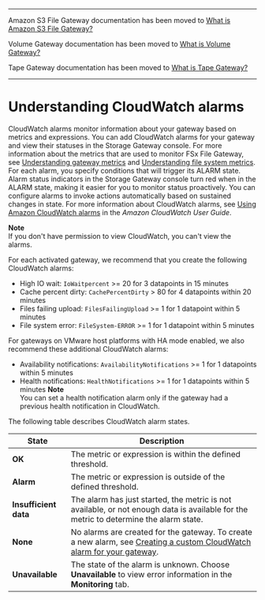 --------

Amazon S3 File Gateway documentation has been moved to [What is Amazon S3 File Gateway?](https://docs.aws.amazon.com/filegateway/latest/files3/WhatIsStorageGateway.html)

Volume Gateway documentation has been moved to [What is Volume Gateway?](https://docs.aws.amazon.com/storagegateway/latest/vgw/WhatIsStorageGateway.html)

Tape Gateway documentation has been moved to [What is Tape Gateway?](https://docs.aws.amazon.com/storagegateway/latest/tgw/WhatIsStorageGateway.html)

--------

# Understanding CloudWatch alarms<a name="cloudwatch-alarms"></a>

CloudWatch alarms monitor information about your gateway based on metrics and expressions\. You can add CloudWatch alarms for your gateway and view their statuses in the Storage Gateway console\. For more information about the metrics that are used to monitor FSx File Gateway, see [Understanding gateway metrics](https://docs.aws.amazon.com/filegateway/latest/filefsxw/monitoring-file-gateway.html#understanding-file-gateway-metrics) and [Understanding file system metrics](https://docs.aws.amazon.com/filegateway/latest/filefsxw/monitoring-file-gateway.html#monitoring-file-gateway-resources)\. For each alarm, you specify conditions that will trigger its ALARM state\. Alarm status indicators in the Storage Gateway console turn red when in the ALARM state, making it easier for you to monitor status proactively\. You can configure alarms to invoke actions automatically based on sustained changes in state\. For more information about CloudWatch alarms, see [Using Amazon CloudWatch alarms](https://docs.aws.amazon.com/AmazonCloudWatch/latest/monitoring/AlarmThatSendsEmail.html) in the *Amazon CloudWatch User Guide*\.

**Note**  
If you don't have permission to view CloudWatch, you can't view the alarms\.

For each activated gateway, we recommend that you create the following CloudWatch alarms:
+ High IO wait: `IoWaitpercent` >= 20 for 3 datapoints in 15 minutes
+ Cache percent dirty: `CachePercentDirty` > 80 for 4 datapoints within 20 minutes
+ Files failing upload: `FilesFailingUpload` >= 1 for 1 datapoint within 5 minutes
+ File system error: `FileSystem-ERROR` >= 1 for 1 datapoint within 5 minutes

For gateways on VMware host platforms with HA mode enabled, we also recommend these additional CloudWatch alarms:
+ Availability notifications: `AvailabilityNotifications` >= 1 for 1 datapoints within 5 minutes
+ Health notifications: `HealthNotifications` >= 1 for 1 datapoints within 5 minutes
**Note**  
You can set a health notification alarm only if the gateway had a previous health notification in CloudWatch\.

The following table describes CloudWatch alarm states\.


| State | Description | 
| --- | --- | 
|  **OK**  |  The metric or expression is within the defined threshold\.  | 
|  **Alarm**  |  The metric or expression is outside of the defined threshold\.  | 
|  **Insufficient data**  |  The alarm has just started, the metric is not available, or not enough data is available for the metric to determine the alarm state\.  | 
|  **None**  |  No alarms are created for the gateway\. To create a new alarm, see [Creating a custom CloudWatch alarm for your gateway](cloudwatch-alarms-create-alarm.md)\.  | 
|  **Unavailable**  |  The state of the alarm is unknown\. Choose **Unavailable** to view error information in the **Monitoring** tab\.  | 